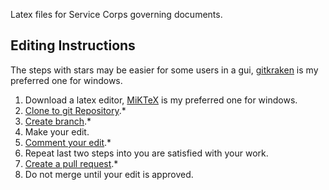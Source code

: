 Latex files for Service Corps governing documents.
## Editing Instructions
The steps with stars may be easier for some users in a gui, [gitkraken](https://www.gitkraken.com/) is my preferred one for windows.
1. Download a latex editor, [MiKTeX](https://miktex.org/download) is my preferred one for windows.
2. [Clone to git Repository](https://git-scm.com/book/en/v2/Git-Basics-Getting-a-Git-Repository).*
3. [Create branch](https://git-scm.com/book/en/v2/Git-Branching-Basic-Branching-and-Merging).*
4. Make your edit.
5. [Comment your edit](https://git-scm.com/docs/git-commit).*
6. Repeat last two steps into you are satisfied with your work.
7. [Create a pull request](https://help.github.com/en/articles/creating-a-pull-request).*
8. Do not merge until your edit is approved.

